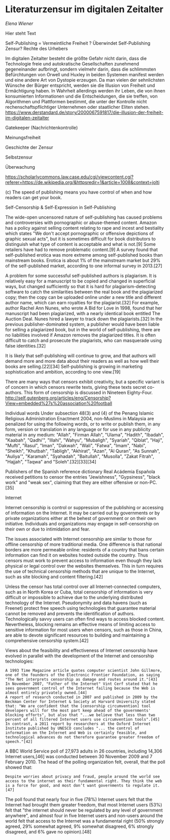 # Literaturzensur im digitalen Zeitalter 
*Elena Wiener*

Hier steht Text

Self-Publishing = Vermeintliche Freiheit ?
Überwindet Self-Publishing Zensur?
Rechte des Urhebers


Im digitalen Zeitalter besteht die größte Gefahr nicht darin, dass die Technologie freie und autokratische Gesellschaften zunehmend gegeneinander aufbringt, sondern vielmehr darin, dass die schlimmsten Befürchtungen von Orwell und Huxley in beiden Systemen manifest werden und eine andere Art von Dystopie erzeugen. Da man vielen der sehnlichsten Wünsche der Bürger entspricht, werden sie die Illusion von Freiheit und Ermächtigung haben. In Wahrheit allerdings werden ihr Leben, die von ihnen konsumierten Informationen und die Entscheidungen, die sie treffen, von Algorithmen und Plattformen bestimmt, die unter der Kontrolle nicht rechenschaftspflichtiger Unternehmen oder staatlicher Eliten stehen.
https://www.derstandard.de/story/2000067591817/die-illusion-der-freiheit-im-digitalen-zeitalter

Gatekeeper (Nachrichtenkontrolle)

Meinungsfreiheit

Geschichte der Zensur

Selbstzensur

Überwachung

https://scholarlycommons.law.case.edu/cgi/viewcontent.cgi?referer=https://de.wikipedia.org/&httpsredir=1&article=1008&context=jolti

(c) The speed of publishing means you have control of when and how readers can get your book.


Self-Censorship & Self-Expression in Self-Publishing

The wide-open uncensored nature of self-publishing has caused problems and controversies with pornographic or abuse-themed content. Amazon has a policy against selling content relating to rape and incest and bestiality which states "We don't accept pornographic or offensive depictions of graphic sexual acts", but it is sometimes difficult for book distributors to distinguish what type of content is acceptable and what is not.[9] Some retailers have had to remove problematic content.[9] A survey found that self-published erotica was more extreme among self-published books than mainstream books. Erotica is about 1% of the mainstream market but 29% of the self-published market, according to one informal survey in 2013.[27]

A problem for some successful self-published authors is plagiarism. It is relatively easy for a manuscript to be copied and changed in superficial ways, but changed sufficiently so that it is hard for plagiarism-detecting software to catch the similarities between the real book and the plagiarized copy; then the copy can be uploaded online under a new title and different author name, which can earn royalties for the plagiarist.[32] For example, author Rachel Ann Nunes, who wrote A Bid for Love in 1998, found that her manuscript had been plagiarized, with a nearly identical book entitled The Auction Deal. Nunes hired a lawyer to track down the plagiarists.[32] In the previous publisher-dominated system, a publisher would have been liable for selling a plagiarized book, but in the world of self-publishing, there are no liabilities involved if Amazon removes the plagiarized titles. It is often difficult to catch and prosecute the plagiarists, who can masquerade using false identities.[32]

It is likely that self-publishing will continue to grow, and that authors will demand more and more data about their readers as well as how well their books are selling.[22][34] Self-publishing is growing in marketing sophistication and ambition, according to one view.[19]


 There are many ways that censors exhibit creativity, but a specific variant is of concern in which censors rewrite texts, giving these texts secret co-authors. This form of censorship is discussed in Nineteen Eighty-Four. 
http://self.gutenberg.org/articles/eng/Censorship?View=embedded%27s%20association%20football

Individual words
 Under subsection 48(3) and (4) of the Penang Islamic Religious Administration Enactment 2004, non-Muslims in Malaysia are penalized for using the following words, or to write or publish them, in any form, version or translation in any language or for use in any publicity material in any medium: "Allah", "Firman Allah", "Ulama", "Hadith", "Ibadah", "Kaabah", "Qadhi'", "Illahi", "Wahyu", "Mubaligh", "Syariah", "Qiblat", "Haji", "Mufti", "Rasul", "Iman", "Dakwah", "Wali", "Fatwa", "Imam", "Nabi", "Sheikh", "Khutbah", "Tabligh", "Akhirat", "Azan", "Al Quran", "As Sunnah", "Auliya'", "Karamah", "Syahadah", "Baitullah", "Musolla", "Zakat Fitrah", "Hajjah", "Taqwa" and "Soleh".[32][33][34]

Publishers of the Spanish reference dictionary Real Acádemia Española received petitions to censor the entries "Jewishness", "Gypsiness", "black work" and "weak sex", claiming that they are either offensive or non-PC.[35] 

 Internet

Internet censorship is control or suppression of the publishing or accessing of information on the Internet. It may be carried out by governments or by private organizations either at the behest of government or on their own initiative. Individuals and organizations may engage in self-censorship on their own or due to intimidation and fear.

The issues associated with Internet censorship are similar to those for offline censorship of more traditional media. One difference is that national borders are more permeable online: residents of a country that bans certain information can find it on websites hosted outside the country. Thus censors must work to prevent access to information even though they lack physical or legal control over the websites themselves. This in turn requires the use of technical censorship methods that are unique to the Internet, such as site blocking and content filtering.[42]

Unless the censor has total control over all Internet-connected computers, such as in North Korea or Cuba, total censorship of information is very difficult or impossible to achieve due to the underlying distributed technology of the Internet. Pseudonymity and data havens (such as Freenet) protect free speech using technologies that guarantee material cannot be removed and prevents the identification of authors. Technologically savvy users can often find ways to access blocked content. Nevertheless, blocking remains an effective means of limiting access to sensitive information for most users when censors, such as those in China, are able to devote significant resources to building and maintaining a comprehensive censorship system.[42]


Views about the feasibility and effectiveness of Internet censorship have evolved in parallel with the development of the Internet and censorship technologies:

    A 1993 Time Magazine article quotes computer scientist John Gillmore, one of the founders of the Electronic Frontier Foundation, as saying "The Net interprets censorship as damage and routes around it."[43]
    In November 2007, "Father of the Internet" Vint Cerf stated that he sees government control of the Internet failing because the Web is almost entirely privately owned.[44]
    A report of research conducted in 2007 and published in 2009 by the Beckman Center for Internet & Society at Harvard University stated that: "We are confident that the [censorship circumvention] tool developers will for the most part keep ahead of the governments' blocking efforts", but also that "...we believe that less than two percent of all filtered Internet users use circumvention tools".[45]
    In contrast, a 2011 report by researchers at the Oxford Internet Institute published by UNESCO concludes "... the control of information on the Internet and Web is certainly feasible, and technological advances do not therefore guarantee greater freedom of speech."[42]

A BBC World Service poll of 27,973 adults in 26 countries, including 14,306 Internet users,[46] was conducted between 30 November 2009 and 7 February 2010. The head of the polling organization felt, overall, that the poll showed that:

    Despite worries about privacy and fraud, people around the world see access to the internet as their fundamental right. They think the web is a force for good, and most don’t want governments to regulate it.[47] 

The poll found that nearly four in five (78%) Internet users felt that the Internet had brought them greater freedom, that most Internet users (53%) felt that "the internet should never be regulated by any level of government anywhere", and almost four in five Internet users and non-users around the world felt that access to the Internet was a fundamental right (50% strongly agreed, 29% somewhat agreed, 9% somewhat disagreed, 6% strongly disagreed, and 6% gave no opinion).[48] 
